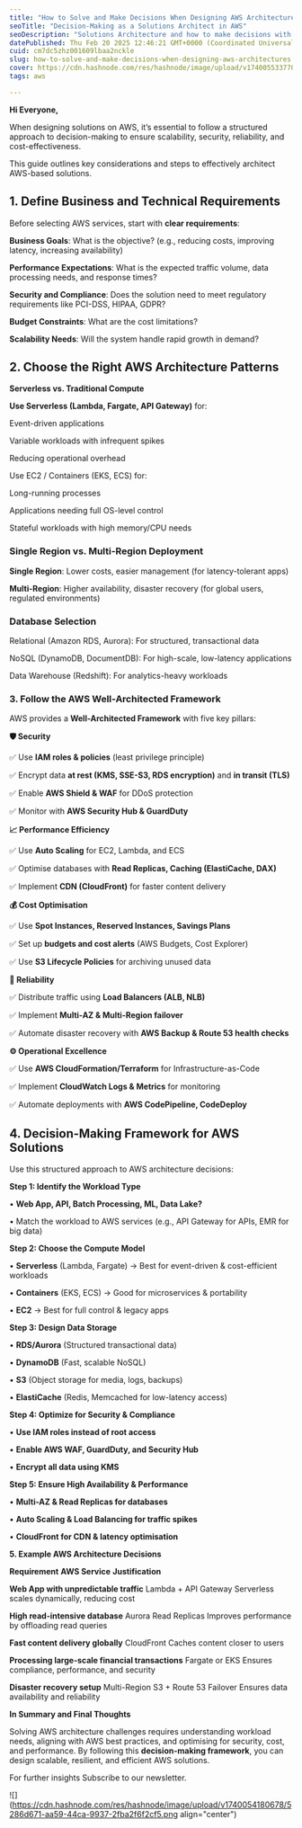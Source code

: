 ```yaml
---
title: "How to Solve and Make Decisions When Designing AWS Architectures"
seoTitle: "Decision-Making as a Solutions Architect in AWS"
seoDescription: "Solutions Architecture and how to make decisions with AWS technologies. A guide to how to make decisions on workloads."
datePublished: Thu Feb 20 2025 12:46:21 GMT+0000 (Coordinated Universal Time)
cuid: cm7dc5zhz001609lbaa2nckle
slug: how-to-solve-and-make-decisions-when-designing-aws-architectures
cover: https://cdn.hashnode.com/res/hashnode/image/upload/v1740055337704/bbba8bf6-9aa1-44dc-8ff8-08f962e413b7.jpeg
tags: aws

---
```


**Hi Everyone,**

When designing solutions on AWS, it’s essential to follow a structured approach to decision-making to ensure scalability, security, reliability, and cost-effectiveness.

This guide outlines key considerations and steps to effectively architect AWS-based solutions.

## **1\. Define Business and Technical Requirements**

Before selecting AWS services, start with **clear requirements**:

**Business Goals**: What is the objective? (e.g., reducing costs, improving latency, increasing availability)

**Performance Expectations**: What is the expected traffic volume, data processing needs, and response times?

**Security and Compliance**: Does the solution need to meet regulatory requirements like PCI-DSS, HIPAA, GDPR?

**Budget Constraints**: What are the cost limitations?

**Scalability Needs**: Will the system handle rapid growth in demand?

## **2\. Choose the Right AWS Architecture Patterns**

**Serverless vs. Traditional Compute**

**Use Serverless (Lambda, Fargate, API Gateway)** for:

Event-driven applications

Variable workloads with infrequent spikes

Reducing operational overhead

Use EC2 / Containers (EKS, ECS) for:

Long-running processes

Applications needing full OS-level control

Stateful workloads with high memory/CPU needs

### **Single Region vs. Multi-Region Deployment**

**Single Region**: Lower costs, easier management (for latency-tolerant apps)

**Multi-Region**: Higher availability, disaster recovery (for global users, regulated environments)

### **Database Selection**

Relational (Amazon RDS, Aurora): For structured, transactional data

NoSQL (DynamoDB, DocumentDB): For high-scale, low-latency applications

Data Warehouse (Redshift): For analytics-heavy workloads

### **3\. Follow the AWS Well-Architected Framework**

AWS provides a **Well-Architected Framework** with five key pillars:

**🛡️ Security**

✅ Use **IAM roles & policies** (least privilege principle)

✅ Encrypt data **at rest (KMS, SSE-S3, RDS encryption)** and **in transit (TLS)**

✅ Enable **AWS Shield & WAF** for DDoS protection

✅ Monitor with **AWS Security Hub & GuardDuty**

**📈 Performance Efficiency**

✅ Use **Auto Scaling** for EC2, Lambda, and ECS

✅ Optimise databases with **Read Replicas, Caching (ElastiCache, DAX)**

✅ Implement **CDN (CloudFront)** for faster content delivery

**💰 Cost Optimisation**

✅ Use **Spot Instances, Reserved Instances, Savings Plans**

✅ Set up **budgets and cost alerts** (AWS Budgets, Cost Explorer)

✅ Use **S3 Lifecycle Policies** for archiving unused data

**🔄 Reliability**

✅ Distribute traffic using **Load Balancers (ALB, NLB)**

✅ Implement **Multi-AZ & Multi-Region failover**

✅ Automate disaster recovery with **AWS Backup & Route 53 health checks**

**⚙️ Operational Excellence**

✅ Use **AWS CloudFormation/Terraform** for Infrastructure-as-Code

✅ Implement **CloudWatch Logs & Metrics** for monitoring

✅ Automate deployments with **AWS CodePipeline, CodeDeploy**

## **4\. Decision-Making Framework for AWS Solutions**

Use this structured approach to AWS architecture decisions:

**Step 1: Identify the Workload Type**

• **Web App, API, Batch Processing, ML, Data Lake?**

• Match the workload to AWS services (e.g., API Gateway for APIs, EMR for big data)

**Step 2: Choose the Compute Model**

• **Serverless** (Lambda, Fargate) → Best for event-driven & cost-efficient workloads

• **Containers** (EKS, ECS) → Good for microservices & portability

• **EC2** → Best for full control & legacy apps

**Step 3: Design Data Storage**

• **RDS/Aurora** (Structured transactional data)

• **DynamoDB** (Fast, scalable NoSQL)

• **S3** (Object storage for media, logs, backups)

• **ElastiCache** (Redis, Memcached for low-latency access)

**Step 4: Optimize for Security & Compliance**

• **Use IAM roles instead of root access**

• **Enable AWS WAF, GuardDuty, and Security Hub**

• **Encrypt all data using KMS**

**Step 5: Ensure High Availability & Performance**

• **Multi-AZ & Read Replicas for databases**

• **Auto Scaling & Load Balancing for traffic spikes**

• **CloudFront for CDN & latency optimisation**

**5\. Example AWS Architecture Decisions**

**Requirement** **AWS Service** **Justification**

**Web App with unpredictable traffic** Lambda + API Gateway Serverless scales dynamically, reducing cost

**High read-intensive database** Aurora Read Replicas Improves performance by offloading read queries

**Fast content delivery globally** CloudFront Caches content closer to users

**Processing large-scale financial transactions** Fargate or EKS Ensures compliance, performance, and security

**Disaster recovery setup** Multi-Region S3 + Route 53 Failover Ensures data availability and reliability

**In Summary and Final Thoughts**

Solving AWS architecture challenges requires understanding workload needs, aligning with AWS best practices, and optimising for security, cost, and performance. By following this **decision-making framework**, you can design scalable, resilient, and efficient AWS solutions.

For further insights Subscribe to our newsletter.

![](https://cdn.hashnode.com/res/hashnode/image/upload/v1740054180678/5286d671-aa59-44ca-9937-2fba2f6f2cf5.png align="center")
